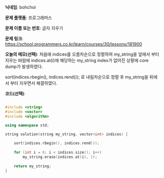 **닉네임**: bohchoi

**문제 플랫폼**: 프로그래머스

**문제 이름 또는 번호**: 글자 지우기

**문제 링크**: https://school.programmers.co.kr/learn/courses/30/lessons/181900

**오늘의 메모(선택)**: 처음에 indices를 오름차순으로 정렬하여 my_string을 앞에서 부터 지우는 바람에 indices.at(i)에 해당하는 my_string index가 없어진 상황에 core dump가 발생하였다. 

sort(indices.rbegin(), indices.rend()); 로 내림차순으로 정렬 후 my_string을 뒤에서 부터 지우면서 해결하였다.

**코드(선택)**:

```cpp

#include <string>
#include <vector>
#include <algorithm>

using namespace std;

string solution(string my_string, vector<int> indices) {
    
    sort(indices.rbegin(), indices.rend());
    
    for (int i = 0; i < indices.size(); i++)
        my_string.erase(indices.at(i), 1);
    
    return my_string;
}

```
